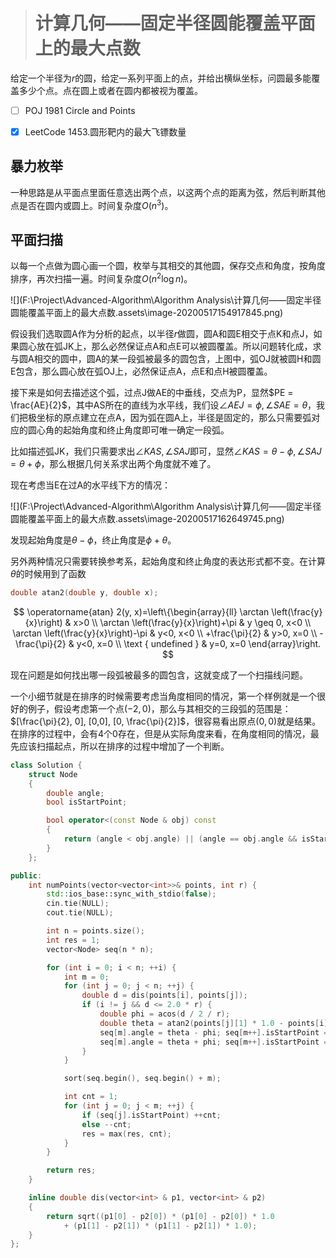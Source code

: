 > # 计算几何——固定半径圆能覆盖平面上的最大点数

给定一个半径为$r$的圆，给定一系列平面上的点，并给出横纵坐标，问圆最多能覆盖多少个点。点在圆上或者在圆内都被视为覆盖。

- [ ] POJ 1981 Circle and Points
- [x] LeetCode 1453.圆形靶内的最大飞镖数量













## 暴力枚举

一种思路是从平面点里面任意选出两个点，以这两个点的距离为弦，然后判断其他点是否在圆内或圆上。时间复杂度$O(n^3)$。

## 平面扫描

以每一个点做为圆心画一个圆，枚举与其相交的其他圆，保存交点和角度，按角度排序，再次扫描一遍。时间复杂度$O(n^2 \log n)$。

![](F:\Project\Advanced-Algorithm\Algorithm Analysis\计算几何——固定半径圆能覆盖平面上的最大点数.assets\image-20200517154917845.png)

假设我们选取圆A作为分析的起点，以半径$r$做圆，圆A和圆E相交于点K和点J，如果圆心放在弧JK上，那么必然保证点A和点E可以被圆覆盖。所以问题转化成，求与圆A相交的圆中，圆A的某一段弧被最多的圆包含，上图中，弧OJ就被圆H和圆E包含，那么圆心放在弧OJ上，必然保证点A，点E和点H被圆覆盖。

接下来是如何去描述这个弧，过点J做AE的中垂线，交点为P，显然$PE = \frac{AE}{2}$，其中AS所在的直线为水平线，我们设$\angle AEJ = \phi, \angle SAE = \theta$，我们把极坐标的原点建立在点A，因为弧在圆A上，半径是固定的，那么只需要弧对应的圆心角的起始角度和终止角度即可唯一确定一段弧。

比如描述弧JK，我们只需要求出$\angle KAS, \angle SAJ$即可，显然$\angle KAS = \theta - \phi, \angle SAJ = \theta + \phi$，那么根据几何关系求出两个角度就不难了。

现在考虑当E在过A的水平线下方的情况：

![](F:\Project\Advanced-Algorithm\Algorithm Analysis\计算几何——固定半径圆能覆盖平面上的最大点数.assets\image-20200517162649745.png)

发现起始角度是$\theta- \phi$，终止角度是$\phi + \theta$。

另外两种情况只需要转换参考系，起始角度和终止角度的表达形式都不变。在计算$\theta$的时候用到了函数

```c++
double atan2(double y, double x);
```

$$
\operatorname{atan} 2(y, x)=\left\{\begin{array}{ll}
\arctan \left(\frac{y}{x}\right) & x>0 \\
\arctan \left(\frac{y}{x}\right)+\pi & y \geq 0, x<0 \\
\arctan \left(\frac{y}{x}\right)-\pi & y<0, x<0 \\
+\frac{\pi}{2} & y>0, x=0 \\
-\frac{\pi}{2} & y<0, x=0 \\
\text { undefined } & y=0, x=0
\end{array}\right.
$$

现在问题是如何找出哪一段弧被最多的圆包含，这就变成了一个扫描线问题。

一个小细节就是在排序的时候需要考虑当角度相同的情况，第一个样例就是一个很好的例子，假设考虑第一个点$(-2,0)$，那么与其相交的三段弧的范围是：$[\frac{\pi}{2}, 0], [0,0], [0, \frac{\pi}{2}]$，很容易看出原点$(0,0)$就是结果。在排序的过程中，会有4个0存在，但是从实际角度来看，在角度相同的情况，最先应该扫描起点，所以在排序的过程中增加了一个判断。

```c++
class Solution {
	struct Node
	{
		double angle;
		bool isStartPoint;

		bool operator<(const Node & obj) const
		{
			return (angle < obj.angle) || (angle == obj.angle && isStartPoint);
		}
	};

public:
    int numPoints(vector<vector<int>>& points, int r) {
    	std::ios_base::sync_with_stdio(false);
		cin.tie(NULL);
		cout.tie(NULL);

		int n = points.size();
		int res = 1;
		vector<Node> seq(n * n);

		for (int i = 0; i < n; ++i) {
			int m = 0;
			for (int j = 0; j < n; ++j) {
				double d = dis(points[i], points[j]);
				if (i != j && d <= 2.0 * r) {
					double phi = acos(d / 2 / r);
					double theta = atan2(points[j][1] * 1.0 - points[i][1], points[j][0] * 1.0 - points[i][0]);
					seq[m].angle = theta - phi; seq[m++].isStartPoint = true;
					seq[m].angle = theta + phi; seq[m++].isStartPoint = false;
				}
			}

			sort(seq.begin(), seq.begin() + m);

			int cnt = 1;
			for (int j = 0; j < m; ++j) {
				if (seq[j].isStartPoint) ++cnt;
				else --cnt;
				res = max(res, cnt);
			}
		}

		return res;
    }

    inline double dis(vector<int> & p1, vector<int> & p2)
    {
    	return sqrt((p1[0] - p2[0]) * (p1[0] - p2[0]) * 1.0 
    		+ (p1[1] - p2[1]) * (p1[1] - p2[1]) * 1.0);
    }
};
```



